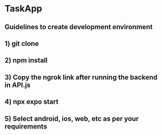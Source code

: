 # TaskApp

## Guidelines to create development environment 

## 1) git clone

## 2) npm install

## 3) Copy the ngrok link after running the backend in API.js

## 4) npx expo start

## 5) Select android, ios, web, etc as per your requirements
